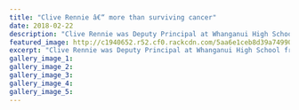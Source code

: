 ```yaml
---
title: "Clive Rennie â€“ more than surviving cancer"
date: 2018-02-22
description: "Clive Rennie was Deputy Principal at Whanganui High School from 1986 to 1991..."
featured_image: http://c1940652.r52.cf0.rackcdn.com/5aa6e1ceb8d39a7499000b39/Clive-Rennie-ex-DP-rcp-22-feb.jpg
excerpt: "Clive Rennie was Deputy Principal at Whanganui High School from 1986 to 1991."
gallery_image_1: 
gallery_image_2: 
gallery_image_3: 
gallery_image_4: 
gallery_image_5: 
---
```

